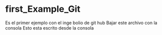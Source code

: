 # first_Example_Git
Es el primer ejemplo con el inge bolio de git hub
Bajar este archivo con la consola
Esto esta escrito desde la consola
